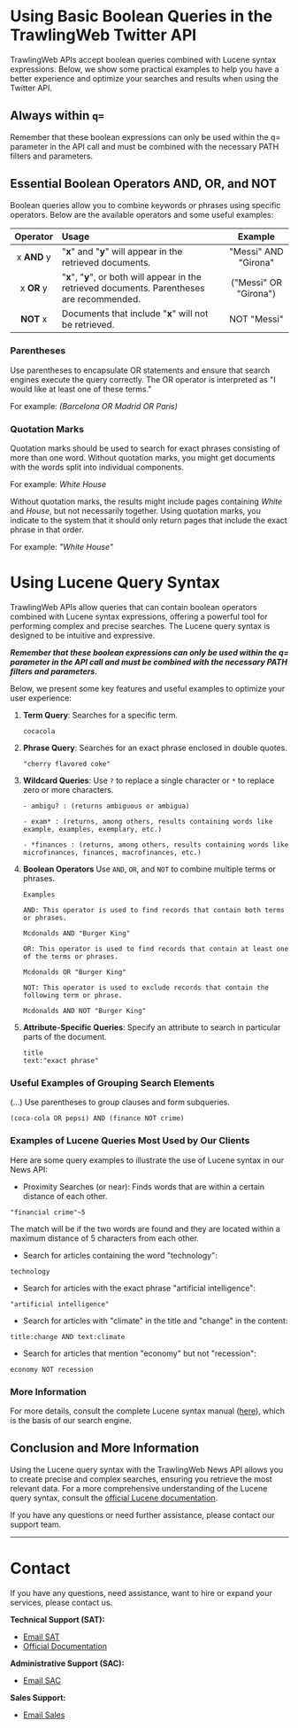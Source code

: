 # Using Basic Boolean Queries in the TrawlingWeb Twitter API

TrawlingWeb APIs accept boolean queries combined with Lucene syntax expressions. Below, we show some practical examples to help you have a better experience and optimize your searches and results when using the Twitter API.

## Always within `q=`
Remember that these boolean expressions can only be used within the q= parameter in the API call and must be combined with the necessary PATH filters and parameters.


## Essential Boolean Operators AND, OR, and NOT

Boolean queries allow you to combine keywords or phrases using specific operators. Below are the available operators and some useful examples:

|  Operator   | Usage                                                                                                   |       Example        |
| :---------: | :------------------------------------------------------------------------------------------------------ | :------------------: |
| x **AND** y | "**x**" and "**y**" will appear in the retrieved documents.                                              | "Messi" AND "Girona"  |
| x **OR** y  | "**x**", "**y**", or both will appear in the retrieved documents. Parentheses are recommended.           | ("Messi" OR "Girona") |
|  **NOT** x  | Documents that include "**x**" will not be retrieved.                                                    |      NOT "Messi"      |

### Parentheses

Use parentheses to encapsulate OR statements and ensure that search engines execute the query correctly. The OR operator is interpreted as "I would like at least one of these terms."

For example: _(Barcelona OR Madrid OR Paris)_

### Quotation Marks

Quotation marks should be used to search for exact phrases consisting of more than one word. Without quotation marks, you might get documents with the words split into individual components.

For example: _White House_

Without quotation marks, the results might include pages containing _White_ and _House_, but not necessarily together. Using quotation marks, you indicate to the system that it should only return pages that include the exact phrase in that order.

For example: _"White House"_

# Using Lucene Query Syntax

TrawlingWeb APIs allow queries that can contain boolean operators combined with Lucene syntax expressions, offering a powerful tool for performing complex and precise searches. The Lucene query syntax is designed to be intuitive and expressive.

***Remember that these boolean expressions can only be used within the q= parameter in the API call and must be combined with the necessary PATH filters and parameters.***

Below, we present some key features and useful examples to optimize your user experience:

1.  **Term Query**: Searches for a specific term.

    ```
    cocacola
    ```

2.  **Phrase Query**: Searches for an exact phrase enclosed in double quotes.

    ```
    "cherry flavored coke"
    ```

3.  **Wildcard Queries**: Use `?` to replace a single character or `*` to replace zero or more characters.

    ```
    - ambigu? : (returns ambiguous or ambigua)
    
    - exam* : (returns, among others, results containing words like example, examples, exemplary, etc.)
    
    - *finances : (returns, among others, results containing words like microfinances, finances, macrofinances, etc.)
    ```

4.  **Boolean Operators**
    Use `AND`, `OR`, and `NOT` to combine multiple terms or phrases.

        Examples

        AND: This operator is used to find records that contain both terms or phrases.

        Mcdonalds AND "Burger King"
        
        OR: This operator is used to find records that contain at least one of the terms or phrases.

        Mcdonalds OR "Burger King"
        
        NOT: This operator is used to exclude records that contain the following term or phrase.

        Mcdonalds AND NOT "Burger King"

5. **Attribute-Specific Queries**: Specify an attribute to search in particular parts of the document.
    ```
    title
    text:"exact phrase"
    ```

### Useful Examples of Grouping Search Elements

(...) Use parentheses to group clauses and form subqueries.

```
(coca-cola OR pepsi) AND (finance NOT crime)
```


### Examples of Lucene Queries Most Used by Our Clients

Here are some query examples to illustrate the use of Lucene syntax in our News API:

* Proximity Searches (or near): Finds words that are within a certain distance of each other.

```
"financial crime"~5
```
The match will be if the two words are found and they are located within a maximum distance of 5 characters from each other.

* Search for articles containing the word "technology":

```
technology
```

* Search for articles with the exact phrase "artificial intelligence":

```
"artificial intelligence"
```

* Search for articles with "climate" in the title and "change" in the content:

```
title:change AND text:climate
```

* Search for articles that mention "economy" but not "recession":

```
economy NOT recession
```


### More Information

For more details, consult the complete Lucene syntax manual ([here](https://lucene.apache.org/core/2_9_4/queryparsersyntax.html)), which is the basis of our search engine.

## Conclusion and More Information

Using the Lucene query syntax with the TrawlingWeb News API allows you to create precise and complex searches, ensuring you retrieve the most relevant data. For a more comprehensive understanding of the Lucene query syntax, consult the [official Lucene documentation](https://lucene.apache.org/core/2_9_4/queryparsersyntax.html).

If you have any questions or need further assistance, please contact our support team.

---

# Contact

If you have any questions, need assistance, want to hire or expand your services, please contact us.

**Technical Support (SAT):**
* [Email SAT](mailto:support@trawlingweb.com)
* [Official Documentation](https://docs.trawlingweb.com)

**Administrative Support (SAC):**
* [Email SAC](mailto:gestion@trawlingweb.com)

**Sales Support:**
* [Email Sales](mailto:sales@trawlingweb.com)

